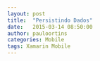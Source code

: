 ```yaml
---
layout: post
title:  "Persistindo Dados"
date:   2015-03-14 08:50:00
author: pauloortins
categories: Mobile
tags: Xamarin Mobile
---
```



